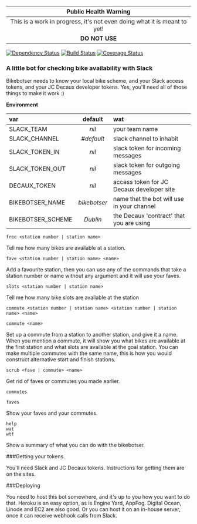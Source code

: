 
|Public Health Warning|
|:-:|
|This is a work in progress, it's not even doing what it is meant to yet!
|**DO NOT USE**

[![Dependency Status](https://gemnasium.com/oisin/bikebotser.svg)](https://gemnasium.com/oisin/bikebotser)
[![Build Status](https://travis-ci.org/oisin/bikebotser.svg)](https://travis-ci.org/oisin/bikebotser)
[![Coverage Status](https://coveralls.io/repos/oisin/bikebotser/badge.png)](https://coveralls.io/r/oisin/bikebotser)


### A little bot for checking bike availability with Slack

Bikebotser needs to know your local bike scheme, and your Slack access tokens, and your JC Decaux developer tokens.
Yes, you'll need all of those things to make it work :)

**Environment**

var|default|wat
:--|:-:|:--
SLACK_TEAM | *nil* | your team name
SLACK_CHANNEL | *#default* | slack channel to inhabit
SLACK_TOKEN_IN | *nil* | slack token for incoming messages
SLACK_TOKEN_OUT | *nil* | slack token for outgoing messages
DECAUX_TOKEN | *nil* | access token for JC Decaux developer site
BIKEBOTSER_NAME | *bikebotser* | name that the bot will use in your channel
BIKEBOTSER_SCHEME | *Dublin* | the Decaux 'contract' that you are using



    free <station number | station name>

Tell me how many bikes are available at a station.

    fave <station number | station name> <name>

Add a favourite station, then you can use any of the commands that take a station number or
name without any argument and it will use your faves.

    slots <station number | station name>

Tell me how many bike slots are available at the station

    commute <station number | station name> <station number | station name> <name>

    commute <name>

Set up a commute from a station to another station, and give it a name. When you mention a commute,
it will show you what bikes are available at the first station and what slots are available at
the goal station. You can make multiple commutes with the same name, this is how you would construct
alternative start and finish stations.

    scrub <fave | commute> <name>

Get rid of faves or commutes you made earlier.

    commutes

    faves

Show your faves and your commutes.

    help
    wat
    wtf

Show a summary of what you can do with the bikebotser.

###Getting your tokens

You'll need Slack and JC Decaux tokens. Instructions for getting them are on the sites.

###Deploying

You need to host this bot somewhere, and it's up to you how you want to do that. Heroku is an
easy option, as is Engine Yard, AppFog. Digital Ocean, Linode and EC2 are also good. Or you can
host it on an in-house server, once it can receive webhook calls from Slack.
